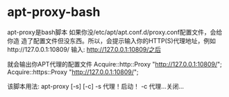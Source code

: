 # apt-proxy-bash
apt-proxy是bash脚本
如果你没/etc/apt/apt.conf.d/proxy.conf配置文件，会给你造
造了配置文件但没东西。所以，会提示输入你的HTTP(S)代理地址，例如http://127.0.0.1:10809/
输入: http://127.0.0.1:10809/之后
   
就会输出你APT代理的配置文件
Acquire::http::Proxy "http://127.0.0.1:10809/";
Acquire::https::Proxy "http://127.0.0.1:10809/";
   
该脚本用法: apt-proxy [-s] [-c]
-s 代理！启动！
-c 代理...关闭...

